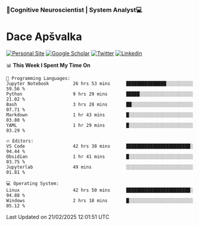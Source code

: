 ### 🧠Cognitive Neuroscientist | System Analyst💻
# Dace Apšvalka

[![Personal Site](https://img.shields.io/badge/website-teal?style=for-the-badge&logo=About.me&logoColor=white)](https://dcdace.net/)
[![Google Scholar](https://img.shields.io/badge/Scholar-yellow?style=for-the-badge&logo=googlescholar&logoColor=ffffff)](https://scholar.google.com/citations?hl=en&user=W8q0HBkAAAAJ&view_op=list_works&sortby=pubdate)
[![Twitter](https://img.shields.io/badge/Twitter-1DA1F2?logo=twitter&logoColor=white&style=for-the-badge)](https://twitter.com/dcdace)
[![Linkedin](https://img.shields.io/badge/linkedin-0077B5?logo=linkedin&logoColor=white&style=for-the-badge)](https://www.linkedin.com/in/dace-apsvalka/)

<!--
[![Dace's wakatime stats](https://github-readme-stats.vercel.app/api/wakatime?username=dcdace&theme=react&layout=compact&custom_title=Coding+past+7+days&v=2)](https://github.com/dcdace/dcdace)


[![github](https://img.shields.io/github/followers/dcdace?logo=github&style=plastic)](https://github.com/dcdace?tab=followers "GitHub followers")
[![wakatime](https://wakatime.com/badge/user/6e7556d3-b1db-4eef-a7e8-9bad735fc27e.svg?style=plastic?v=2)](https://wakatime.com/@6e7556d3-b1db-4eef-a7e8-9bad735fc27e "Total time coded since Feb 28 2022")

[![twitter](https://img.shields.io/twitter/follow/dcdace?label=followers&logo=twitter&color=%23007ec6&style=plastic)](https://twitter.com/dcdace "Twitter followers")

[![Dace's languages](https://github-readme-stats-one-nu-13.vercel.app/api/top-langs/?username=dcdace&langs_count=10&theme=nord&layout=compact)](https://github.com/anuraghazra/github-readme-stats) 
[![Dace's GitHub stats](https://github-readme-stats-one-nu-13.vercel.app/api?username=dcdace&theme=dracula&hide=prs,issues&count_private=true&show_icons=true&hide_rank=true&include_all_commits=true&hide_title=false&custom_title=GitHub+Stats)](https://github.com/anuraghazra/github-readme-stats)
-->

<!--START_SECTION:waka-->
📊 **This Week I Spent My Time On** 

```text
💬 Programming Languages: 
Jupyter Notebook         26 hrs 53 mins      ███████████████░░░░░░░░░░   59.56 % 
Python                   9 hrs 29 mins       █████░░░░░░░░░░░░░░░░░░░░   21.02 % 
Bash                     3 hrs 28 mins       ██░░░░░░░░░░░░░░░░░░░░░░░   07.71 % 
Markdown                 1 hr 43 mins        █░░░░░░░░░░░░░░░░░░░░░░░░   03.80 % 
YAML                     1 hr 29 mins        █░░░░░░░░░░░░░░░░░░░░░░░░   03.29 % 

🔥 Editors: 
VS Code                  42 hrs 38 mins      ████████████████████████░   94.44 % 
Obsidian                 1 hr 41 mins        █░░░░░░░░░░░░░░░░░░░░░░░░   03.75 % 
Jupyterlab               49 mins             ░░░░░░░░░░░░░░░░░░░░░░░░░   01.81 % 

💻 Operating System: 
Linux                    42 hrs 50 mins      ████████████████████████░   94.88 % 
Windows                  2 hrs 18 mins       █░░░░░░░░░░░░░░░░░░░░░░░░   05.12 % 
```


 Last Updated on 21/02/2025 12:01:51 UTC
<!--END_SECTION:waka-->

